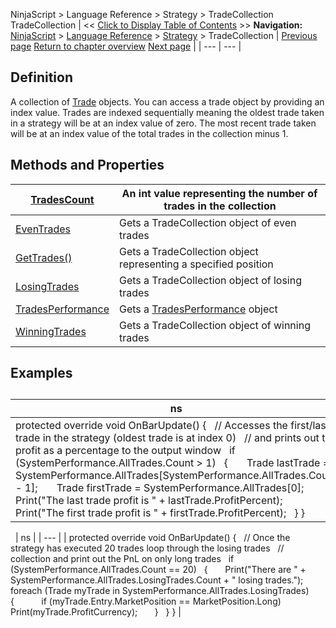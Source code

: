 ﻿
NinjaScript > Language Reference > Strategy > TradeCollection
TradeCollection
| << [Click to Display Table of Contents](tradecollection.md) >> **Navigation:**     [NinjaScript](ninjascript.md) > [Language Reference](language_reference_wip.md) > [Strategy](strategy.md) > TradeCollection | [Previous page](trade.md) [Return to chapter overview](strategy.md) [Next page](tradecollection_tradescount.md) |
| --- | --- |
## Definition
A collection of [Trade](trade.md) objects. You can access a trade object by providing an index value. Trades are indexed sequentially meaning the oldest trade taken in a strategy will be at an index value of zero. The most recent trade taken will be at an index value of the total trades in the collection minus 1.
 
## Methods and Properties
| [TradesCount](tradecollection_tradescount.md) | An int value representing the number of trades in the collection |
| --- | --- |
| [EvenTrades](eventrades.md) | Gets a TradeCollection object of even trades |
| [GetTrades()](gettrades.md) | Gets a TradeCollection object representing a specified position |
| [LosingTrades](losingtrades.md) | Gets a TradeCollection object of losing trades |
| [TradesPerformance](tradesperformance.md) | Gets a [TradesPerformance](tradesperformance.md) object |
| [WinningTrades](winningtrades.md) | Gets a TradeCollection object of winning trades |

## Examples
## 
| ns |
| --- |
| protected override void OnBarUpdate() {    // Accesses the first/last trade in the strategy (oldest trade is at index 0)    // and prints out the profit as a percentage to the output window    if (SystemPerformance.AllTrades.Count > 1)    {        Trade lastTrade = SystemPerformance.AllTrades[SystemPerformance.AllTrades.Count - 1];        Trade firstTrade = SystemPerformance.AllTrades[0];          Print("The last trade profit is " + lastTrade.ProfitPercent);        Print("The first trade profit is " + firstTrade.ProfitPercent);    } } |

 
| ns |
| --- |
| protected override void OnBarUpdate() {    // Once the strategy has executed 20 trades loop through the losing trades    // collection and print out the PnL on only long trades    if (SystemPerformance.AllTrades.Count == 20)    {        Print("There are " + SystemPerformance.AllTrades.LosingTrades.Count + " losing trades.");        foreach (Trade myTrade in SystemPerformance.AllTrades.LosingTrades)        {            if (myTrade.Entry.MarketPosition == MarketPosition.Long)                Print(myTrade.ProfitCurrency);        }    } } |

 
